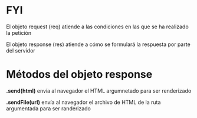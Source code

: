 # FYI

El objeto request (req) atiende a las condiciones en las que se ha realizado la petición

El objeto response (res) atiende a cómo se formulará la respuesta por parte del servidor

# Métodos del objeto response

**.send(html)** envía al navegador el HTML argumnetado para ser renderizado

**.sendFile(url)** envía al navegador el archivo de HTML de la ruta argumentada para ser randerizado
